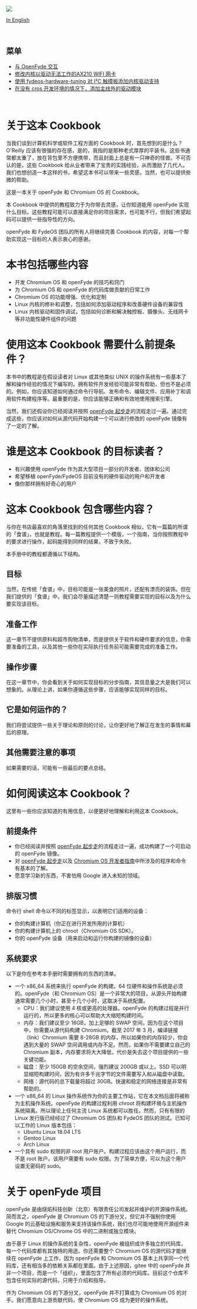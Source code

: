 ![](https://fydeos.com/content/wp-content/uploads/2022/05/openfyde-cookbook.jpg)

[In English](./README.md)



<br>


## 菜单

- [与 OpenFyde 交互](./recipes_CN/1-talking_to_openfyde.md)
- [修改内核以驱动无法工作的AX210 WIFI 网卡](./recipes_CN/2-adding_AX210_kernel_driver_support.md)
- [使用 fydeos-hardware-tuning 对 I²C 触摸板添加内核驱动支持](./recipes_CN/3-addind_touchpad_driver_support.md)
- [在没有 cros 开发环境的情况下，添加主线外的驱动模块](./recipes_CN/4-adding_out_of_tree_driver_without_cros.md)


<br>


# 关于这本 Cookbook

当我们谈到计算机科学或软件工程方面的 Cookbook 时，首先想到的是什么？O'Reilly 应该有很强的存在感，是的，我指的是那种老式厚厚的平装书。这些书通常都太重了，放在背包里不方便携带，而且封面上总是有一只神奇的怪兽。不可否认的是，这些 Cookbook 给从业者带来了宝贵的实践经验，从而激励了几代人。我们也想创造一本这样的书，希望这本书可以带来一些灵感，当然，也可以提供些微的帮助。

这是一本关于 openFyde 和 Chromium OS 的 Cookbook。

本 Cookbook 中提供的教程致力于为你带去灵感，让你知道能用 openFyde 实现什么目标。这些教程可能可以直接满足你的项目需求，也可能不行，但我们希望起码可以提供一些指导性的方向。

openFyde 和 FydeOS 团队的所有人将继续完善 Cookbook 的内容，对每一个帮助实现这一目标的人表示衷心的感谢。

# 本书包括哪些内容

- 开发 Chromium OS 和 openFyde 的技巧和窍门
- 为 Chromium OS 和 openFyde 的代码库做贡献的日常工作
- Chromium OS 的功能增强、优化和定制
- Linux 内核的修补和调整，包括如何添加驱动程序和改善硬件设备的兼容性
- Linux 内核驱动和固件调试，包括如何诊断和解决触控板、摄像头、无线网卡等非功能性硬件组件的问题

# 使用这本 Cookbook 需要什么前提条件？

本书中的教程是在假设读者对 Linux 或其他类似 UNIX 的操作系统有一些基本了解和操作经验的情况下编写的。拥有软件开发经验可能非常有帮助，但也不是必须的。例如，你应该知道如何通过命令行导航、发布命令、编辑文件、应用补丁和调用软件构建程序等。最重要的是，你应该能够正确和有效地使用搜索引擎。

当然，我们还假设你已经阅读并按照 [openFyde 起步走](https://gitee.com/openFyde/getting-started)的流程走过一遍。通过完成这些，你应该对如何从源代码开始构建一个可以进行修改的 openFyde 镜像有了一定的了解。

# 谁是这本 Cookbook 的目标读者？

- 有兴趣使用 openFyde 作为其大型项目一部分的开发者、团体和公司
- 希望移植 openFyde/FydeOS 目前没有的硬件驱动的用户和开发者
- 像你那样拥有好奇心的用户

# 这本 Cookbook 包含哪些内容？

与你在书店最喜欢的角落里找到的任何其他 Cookbook 相似，它有一篇篇的所谓的「食谱」，也就是教程。每一篇教程提供一个模版，一个指南，当你按照教程中的要求进行操作，起码能得到同样的结果，不致于失败。

本手册中的教程都遵循以下结构。

## 目标

当然，在传统「食谱」中，目标可能是一张美食的照片，还配有漂亮的装饰。但在我们提供的「食谱」中，我们会尽量描述清楚一则教程需要实现的目标以及为什么要实现该目标。

## 准备工作

这一章节不提供原料和超市购物清单，而是提供关于软件和硬件要求的信息，你需要准备的工具，以及其他一些你在实际执行任务前可能需要完成的准备工作。

## 操作步骤

在这一章节中，你会看到关于如何实现目标的分步指南，其信息量之大是我们可以想象的。从理论上讲，如果你遵循这些步骤，应该能够实现同样的目标。

## 它是如何运作的？

我们将尝试提供一些关于理论和原则的讨论，让你更好地了解正在发生的事情和幕后的原理。

## 其他需要注意的事项

如果需要的话，可能有一些最后的要点总结。

# 如何阅读这本 Cookbook？

这里有一些你应该知道的有用信息，以便更好地理解和利用这本 Cookbook。

## 前提条件

- 你已经阅读并按照 [openFyde 起步走](https://gitee.com/openFyde/getting-started)的流程走过一遍，成功构建了一个可启动的 openFyde 镜像。
- 对 [openFyde 起步走](https://gitee.com/openFyde/getting-started)以及 [Chromium OS 开发者指南](https://chromium.googlesource.com/chromiumos/docs/+/main/developer_guide.md)中所涉及的程序和命令有基本的了解。
- 愿意学习新的东西，不害怕用 Google 进入未知的领域。

## 排版习惯

命令行 shell 命令以不同的标签显示，以表明它们适用的设备：

- 你的构建计算机（你正在进行开发所用的计算机）
- 你的构建计算机上的 chroot（Chromium OS SDK）。
- 你的 openFyde 设备（用来启动和运行你构建的镜像的设备）



## 系统要求

以下是你在参考本手册时需要拥有的东西的清单。

- 一个 x86_64 系统来执行 openFyde 的构建。64 位硬件和操作系统是必须的。openFyde（和 Chromium OS）是一个非常大的项目，从源头开始构建通常需要几个小时，甚至十几个小时，这取决于系统配置。
    - CPU：我们建议使用 4 核或更高的处理器。openFyde 的构建过程是并行运行的，所以更多的核心可以帮助大大缩短构建时间。
    - 内存：我们建议至少 16GB，加上足够的 SWAP 空间，因为在这个项目中，你需要从源代码构建 Chromium。截至 2017 年 3 月，编译链接（link）Chromium 需要 8-28GB 的内存，所以如果你的内存较少，你会遇到大量的 SWAP 空间调用或内存不足。然而，如果你不需要建立自己的 Chromium 副本，内存要求将大大降低，代价是失去这个项目提供的一些关键功能。
    - 磁盘：至少 150GB 的空余空间，强烈建议 200GB 或以上。SSD 可以明显缩短构建时间，因为有许多千兆字节的文件需要写入和从磁盘中读取。
    - 网络：源代码的总下载量将超过 30GB。快速和稳定的网络连接是非常有帮助的。
- 一个 x86_64 的 Linux 操作系统作为你的主要工作站，它在本文档后面将被称为主机操作系统。openFyde 的构建过程利用 chroot 将构建环境与主机操作系统隔离。所以理论上任何主流 Linux 系统都可以胜任。然而，只有有限的 Linux 发行版已经经过了 Chromium OS 团队和 FydeOS 团队的测试。已知可以工作的 Linux 版本包括：
    - Ubuntu Linux 18.04 LTS
    - Gentoo Linux
    - Arch Linux
- 一个具有 sudo 权限的非 root 用户账户。构建过程应该由这个用户运行，而不是 root 账户。该用户需要有 sudo 权限。为了简单方便，可以为这个用户设置无密码的 sudo。

# 关于 openFyde 项目

openFyde 是由燧炻科技创新（北京）有限责任公司发起并维护的开源操作系统。简而言之，openFyde 是 Chromium OS 的下游分叉，但它并不强制你使用 Google 的云基础设施和服务来支持该操作系统，我们也尽可能地使用开源组件来替代 Chromium OS/Chrome OS 中的二进制或独立模块。

由于基于 Linux 的操作系统的复杂性，openFyde 被组织成许多独立的代码库，每一个代码库都有其独特的用途。你还需要整个 Chromium OS 的源代码才能继续在 openFyde 上工作，因为 openFyde 和 Chromium OS 基本上共享同一个代码库，还有相当多的依赖关系都在里面。由于上述原因，gitee 中的 openFyde 并非一个项目，而是一个「组织」，里面包含了所有必须的代码库。目前这个仓库不包含任何实际的源代码，只用于介绍和指导。

作为 Chromium OS 的下游分叉，openFyde 并不打算成为 Chromium OS 的对手。我们愿意向上游贡献代码，使 Chromium OS 成为更好的操作系统。
